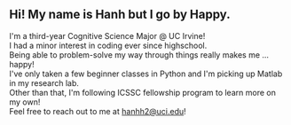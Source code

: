 <!-- ### Hi there 👋 -->

## Hi! My name is Hanh but I go by Happy.

I'm a third-year Cognitive Science Major @ UC Irvine!  
I had a minor interest in coding ever since highschool.  
Being able to problem-solve my way through things really makes me ... happy!  
I've only taken a few beginner classes in Python and I'm picking up Matlab in my research lab.  
Other than that, I'm following ICSSC fellowship program to learn more on my own!  
Feel free to reach out to me at hanhh2@uci.edu!

<!--
**han-happy/han-happy** is a ✨ _special_ ✨ repository because its `README.md` (this file) appears on your GitHub profile.

Here are some ideas to get you started:

- 🔭 I’m currently working on ...
- 🌱 I’m currently learning ...
- 👯 I’m looking to collaborate on ...
- 🤔 I’m looking for help with ...
- 💬 Ask me about ...
- 📫 How to reach me: ...
- 😄 Pronouns: ...
- ⚡ Fun fact: ...
-->
